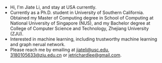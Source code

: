 - Hi, I'm Jiate Li, and stay at USA currently.
- Currently as a Ph.D. student in University of Southern California. Obtained my Master of Computing degree in School of Computing at National University of Singapore (NUS), and my Bachelor degree at College of Computer Science and Technology, Zhejiang University (ZJU).
- Interested in machine learning, including trustworthy machine learning and graph nerual network.
- Please reach me by emailing at jiateli@usc.edu, 3180105633@zju.edu.cn or jetrichardlee@gmail.com.

<!---
JetRichardLee/JetRichardLee is a ✨ special ✨ repository because its `README.md` (this file) appears on your GitHub profile.
You can click the Preview link to take a look at your changes.
--->

